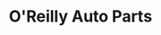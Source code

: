 ---
title: "O'Reilly Auto Parts"
url: /glendale/oreilly-auto-parts-west-glendale-avenue-2/
shop: car parts
---